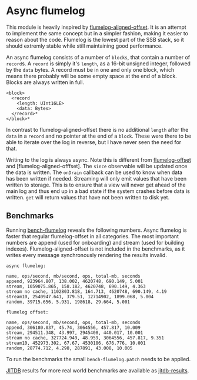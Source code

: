 # Async flumelog

This module is heavily inspired by [flumelog-aligned-offset]. It is an
attempt to implement the same concept but in a simpler fashion,
making it easier to reason about the code.
Flumelog is the lowest part of the SSB stack, so it should
extremly stable while still maintaining good performance.

An async flumelog consists of a number of `blocks`, that contain a
number of `record`s. A `record` is simply it's `length`, as a 16-bit unsigned integer,
followed by the `data` bytes. A record must be in one and only one block,
which means there probably will be some empty space at the end of a block.
Blocks are always written in full.

```
<block>
  <record
    <length: UInt16LE>
    <data: Bytes>
  </record>*
</block>*
```

In contrast to flumelog-aligned-offset there is no additional `length` after the
`data` in a `record` and no pointer at the end of a `block`. These were there to
be able to iterate over the log in reverse, but I have never seen the need for
that.

Writing to the log is always async. Note this is different from
[flumelog-offset] and [flumelog-aligned-offfset]. The `since` observable
will be updated once the data is written. The `onDrain` callback can be used to
know when data has been written if needed. Streaming will only emit
values that have been written to storage. This is to ensure that a
view will never get ahead of the main log and thus end up in a bad
state if the system crashes before data is written. `get` will return
values that have not been written to disk yet.

## Benchmarks

Running [bench-flumelog] reveals the following numbers. Async flumelog
is faster that regular flumelog-offset in all categories. The most
important numbers are append (used for onboarding) and stream (used
for building indexes). Flumelog-aligned-offset is not included in the
benchmarks, as it writes every message synchronously rendering the
results invalid.

```
async flumelog:

name, ops/second, mb/second, ops, total-mb, seconds
append, 923964.807, 138.002, 4620748, 690.149, 5.001
stream, 1059075.865, 158.182, 4620748, 690.149, 4.363
stream no cache, 1102803.818, 164.713, 4620748, 690.149, 4.19
stream10, 2540947.641, 379.51, 12714902, 1899.068, 5.004
random, 39715.656, 5.931, 198618, 29.664, 5.001

flumelog offset:

name, ops/second, mb/second, ops, total-mb, seconds
append, 306180.037, 45.74, 3064556, 457.817, 10.009
stream, 294511.348, 43.997, 2945408, 440.017, 10.001
stream no cache, 327724.949, 48.959, 3064556, 457.817, 9.351
stream10, 452973.302, 67.67, 4530186, 676.776, 10.001
random, 28774.712, 4.298, 287891, 43.008, 10.005
```

To run the benchmarks the small `bench-flumelog.patch` needs to be
applied.

[JITDB] results for more real world benchmarks are available as [jitdb-results].

[flumelog-aligned-offset]: https://github.com/flumedb/flumelog-aligned-offset/
[flumelog-offset]: https://github.com/flumedb/flumelog-offset/
[bench-flumelog]: https://github.com/flumedb/bench-flumelog
[JITDB]: https://github.com/arj03/jitdb/
[jitdb-results]: https://github.com/arj03/jitdb/blob/master/bench.txt
